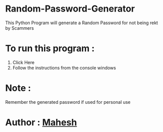 # Random-Password-Generator
This Python Program will generate a Random Password for not being rekt by Scammers
# To run this program :
1. Click Here
2. Follow the instructions from the console windows
# Note :
Remember the generated password if used for personal use
# Author : <a href="https://github.com/mahesh-del">Mahesh</a>
